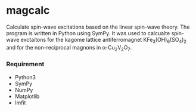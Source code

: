 # magcalc
Calculate spin-wave excitations based on the linear spin-wave theory.  The program is written in Python using SymPy.  It was used to calcualte spin-wave exctaitons for the kagome lattice antiferromagnet KFe<sub>3</sub>(OH)<sub>6</sub>(SO<sub>4</sub>)<sub>2</sub> and for the non-reciprocal magnons in &alpha;-Cu<sub>2</sub>V<sub>2</sub>O<sub>7</sub>.

### Requirement
<ul>
  <li>Python3</li>
  <li>SymPy</li>
  <li>NumPy</li>
  <li>Matplotlib</li>
  <li>lmfit</li>
</ul>

